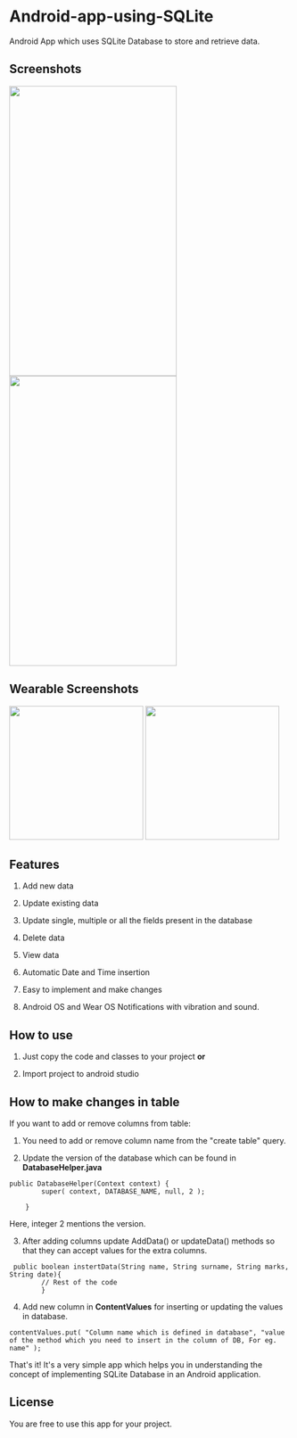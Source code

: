 # Android-app-using-SQLite
Android App which uses SQLite Database to store and retrieve data.

<h2>Screenshots</h2>

<img src = "https://github.com/lakshay1296/Android-app-using-SQLite/blob/master/Screenshot_1528349407.png" height = "520" width = "300" />  <img src = "https://github.com/lakshay1296/Android-app-using-SQLite/blob/master/Screenshot_1528349424.png" height = "520" width = "300" />

<h2>Wearable Screenshots</h2>

<img src = "https://github.com/lakshay1296/Android-app-using-SQLite/blob/master/WearSS.png" height = "240" width = "240" /> <img src = "https://github.com/lakshay1296/Android-app-using-SQLite/blob/master/Noti.gif" height = "240" width = "240" />


<h2><b>Features</b></h2>

1. Add new data

2. Update existing data

3. Update single, multiple or all the fields present in the database

4. Delete data

5. View data

6. Automatic Date and Time insertion

7. Easy to implement and make changes

8. Android OS and Wear OS Notifications with vibration and sound.

<h2><b>How to use</b></h2>

1. Just copy the code and classes to your project <b>or</b>

2. Import project to android studio

<h2><b>How to make changes in table</b></h2>

If you want to add or remove columns from table:

1. You need to add or remove column name from the "create table" query.

2. Update the version of the database which can be found in <b>DatabaseHelper.java</b> 

```
public DatabaseHelper(Context context) {
        super( context, DATABASE_NAME, null, 2 );

    }
```
Here, integer 2 mentions the version.

3. After adding columns update AddData() or updateData() methods so that they can accept values for the extra columns.

```
 public boolean instertData(String name, String surname, String marks, String date){
        // Rest of the code
        }
```

4. Add new column in <b>ContentValues</b> for inserting or updating the values in database.
```
contentValues.put( "Column name which is defined in database", "value of the method which you need to insert in the column of DB, For eg. name" );
```
That's it! It's a very simple app which helps you in understanding the concept of implementing SQLite Database in an Android application.

<h2>License</h2>

You are free to use this app for your project.
